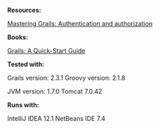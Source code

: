 **Resources:**

[Mastering Grails: Authentication and authorization](http://www.ibm.com/developerworks/java/library/j-grails04289/index.html)

**Books:**

[Grails: A Quick-Start Guide](http://www.amazon.com/Grails-Quick-Start-Guide-Dave-Klein/dp/1934356468)

**Tested with:**

Grails version: 2.3.1
Groovy version: 2.1.8

JVM version: 1.7.0
Tomcat 7.0.42

**Runs with:**

IntelliJ IDEA 12.1
NetBeans IDE 7.4
